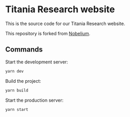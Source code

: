 # Titania Research website

This is the source code for our Titania Research website.

This repository is forked from [Nobelium](https://github.com/craigary/nobelium).

## Commands

Start the development server:

```bash
yarn dev
```

Build the project:

```bash
yarn build
```

Start the production server:

```bash
yarn start
```
